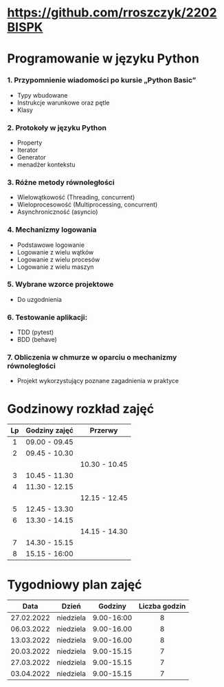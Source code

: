 # https://github.com/rroszczyk/2202BISPK

# Programowanie w języku Python

### 1. Przypomnienie wiadomości po kursie „Python Basic”
- Typy wbudowane
- Instrukcje warunkowe oraz pętle
- Klasy

### 2. Protokoły w języku Python
- Property
- Iterator
- Generator
- menadżer kontekstu

### 3. Różne metody równoległości
- Wielowątkowość (Threading, concurrent)
- Wieloprocesowość (Multiprocessing, concurrent)
- Asynchroniczność (asyncio)

### 4. Mechanizmy logowania
- Podstawowe logowanie
- Logowanie z wielu wątków
- Logowanie z wielu procesów
- Logowanie z wielu maszyn

### 5. Wybrane wzorce projektowe
- Do uzgodnienia

### 6. Testowanie aplikacji:
- TDD (pytest)
- BDD (behave)

### 7. Obliczenia w chmurze w oparciu o mechanizmy równoległości
- Projekt wykorzystujący poznane zagadnienia w praktyce

# Godzinowy rozkład zajęć

| Lp | Godziny zajęć | Przerwy       |
|:--:|:-------------:|:-------------:|
|  1 | 09.00 - 09.45 |               |
|  2 | 09.45 - 10.30 |               |
|    |               | 10.30 - 10.45 |
|  3 | 10.45 - 11.30 |               |
|  4 | 11.30 - 12.15 |               |
|    |               | 12.15 - 12.45 |
|  5 | 12.45 - 13.30 |               |
|  6 | 13.30 - 14.15 |               |
|    |               | 14.15 - 14.30 |
|  7 | 14.30 - 15.15 |               |
|  8 | 15.15 - 16:00 |               |

# Tygodniowy plan zajęć

|    Data    |   Dzień   |   Godziny  | Liczba godzin |
|:----------:|:---------:|:----------:|:-------------:|
| 27.02.2022 | niedziela | 9.00-16:00 |       8       |
| 06.03.2022 | niedziela | 9.00-16.00 |       8       |
| 13.03.2022 | niedziela | 9.00-16.00 |       8       |
| 20.03.2022 | niedziela | 9.00-15.15 |       7       |
| 27.03.2022 | niedziela | 9.00-15.15 |       7       |
| 03.04.2022 | niedziela | 9.00-15.15 |       7       |
